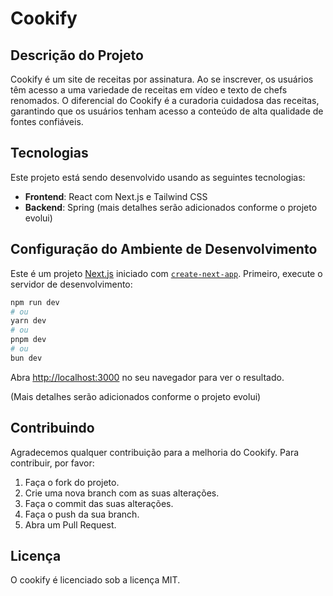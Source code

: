 # Cookify

## Descrição do Projeto

Cookify é um site de receitas por assinatura. Ao se inscrever, os usuários têm acesso a uma variedade de receitas em vídeo e texto de chefs renomados. O diferencial do Cookify é a curadoria cuidadosa das receitas, garantindo que os usuários tenham acesso a conteúdo de alta qualidade de fontes confiáveis.

## Tecnologias

Este projeto está sendo desenvolvido usando as seguintes tecnologias:

- **Frontend**: React com Next.js e Tailwind CSS
- **Backend**: Spring (mais detalhes serão adicionados conforme o projeto evolui)

## Configuração do Ambiente de Desenvolvimento

Este é um projeto [Next.js](https://nextjs.org/) iniciado com [`create-next-app`](https://github.com/vercel/next.js/tree/canary/packages/create-next-app). Primeiro, execute o servidor de desenvolvimento:

```bash
npm run dev
# ou
yarn dev
# ou
pnpm dev
# ou
bun dev
```

Abra [http://localhost:3000](http://localhost:3000) no seu navegador para ver o resultado.

(Mais detalhes serão adicionados conforme o projeto evolui)

## Contribuindo

Agradecemos qualquer contribuição para a melhoria do Cookify. Para contribuir, por favor:

1. Faça o fork do projeto.
2. Crie uma nova branch com as suas alterações.
3. Faça o commit das suas alterações.
4. Faça o push da sua branch.
5. Abra um Pull Request.

## Licença

O cookify é licenciado sob a licença MIT.
